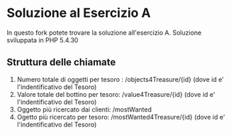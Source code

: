 # Soluzione al Esercizio A

In questo fork potete trovare la soluzione all'esercizio A. Soluzione sviluppata in PHP 5.4.30

## Struttura delle chiamate

1. Numero totale di oggetti per tesoro : /objects4Treasure/{id} (dove id e' l'indentificativo del Tesoro)
2. Valore totale del bottino per tesoro: /value4Treasure/{id} (dove id e' l'indentificativo del Tesoro)
3. Oggetto più ricercato dai clienti: /mostWanted
4. Ogetto più ricercato per tesoro: /mostWanted4Treasure/{id} (dove id e' l'indentificativo del Tesoro)